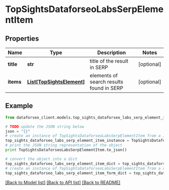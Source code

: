 # TopSightsDataforseoLabsSerpElementItem


## Properties

Name | Type | Description | Notes
------------ | ------------- | ------------- | -------------
**title** | **str** | title of the result in SERP | [optional] 
**items** | [**List[TopSightsElement]**](TopSightsElement.md) | elements of search results found in SERP | [optional] 

## Example

```python
from dataforseo_client.models.top_sights_dataforseo_labs_serp_element_item import TopSightsDataforseoLabsSerpElementItem

# TODO update the JSON string below
json = "{}"
# create an instance of TopSightsDataforseoLabsSerpElementItem from a JSON string
top_sights_dataforseo_labs_serp_element_item_instance = TopSightsDataforseoLabsSerpElementItem.from_json(json)
# print the JSON string representation of the object
print TopSightsDataforseoLabsSerpElementItem.to_json()

# convert the object into a dict
top_sights_dataforseo_labs_serp_element_item_dict = top_sights_dataforseo_labs_serp_element_item_instance.to_dict()
# create an instance of TopSightsDataforseoLabsSerpElementItem from a dict
top_sights_dataforseo_labs_serp_element_item_form_dict = top_sights_dataforseo_labs_serp_element_item.from_dict(top_sights_dataforseo_labs_serp_element_item_dict)
```
[[Back to Model list]](../README.md#documentation-for-models) [[Back to API list]](../README.md#documentation-for-api-endpoints) [[Back to README]](../README.md)


